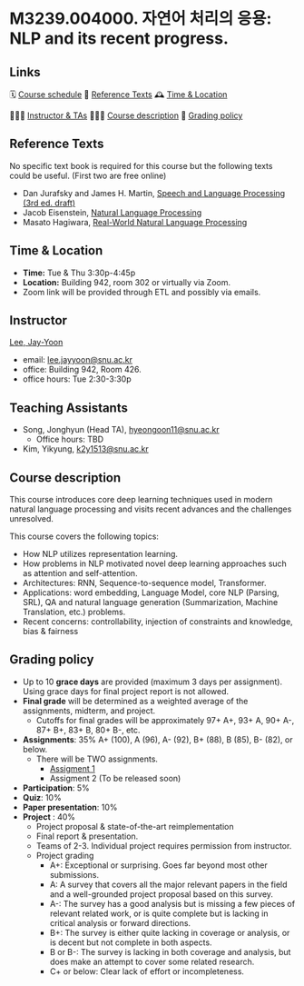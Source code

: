 # M3239.004000.  자연어 처리의 응용: NLP and its recent progress.

## Links

🗓 [Course schedule](https://gsds-nlp-2022fall.notion.site/00dc8071593b4e878a0fb648a8914bde?v=f15877326cd6494480d8a35b52f6e860)
 📕 [Reference Texts](https://leejayyoon.github.io/nlp-gsds/#reference-texts)
 🕰 [Time & Location](https://leejayyoon.github.io/nlp-gsds/#time--location)

👨🏻‍🏫 [Instructor & TAs](https://leejayyoon.github.io/nlp-gsds/#instructor)
 🏃🏻‍♂️ [Course description](https://leejayyoon.github.io/nlp-gsds/#course-description)
 📐 [Grading policy](https://leejayyoon.github.io/nlp-gsds/#grading-policy) 


## **Reference Texts**

No specific text book is required for this course but the following texts could be useful.  (First two are free online)

- Dan Jurafsky and James H. Martin, [Speech and Language Processing (3rd ed. draft)](https://web.stanford.edu/~jurafsky/slp3/)
- Jacob Eisenstein, [Natural Language Processing](https://github.com/jacobeisenstein/gt-nlp-class/blob/master/notes/eisenstein-nlp-notes.pdf)
- Masato Hagiwara, [Real-World Natural Language Processing](https://www.manning.com/books/real-world-natural-language-processing)

## Time & Location

- **Time:** Tue & Thu 3:30p-4:45p
- **Location:** Building 942, room 302 or virtually via Zoom.
- Zoom link will be provided through ETL and possibly via emails.

## Instructor

[Lee, Jay-Yoon](https://leejayyoon.github.io/) 

- email: lee.jayyoon@snu.ac.kr
- office: Building 942, Room 426.
- office hours: Tue 2:30-3:30p

## Teaching Assistants

- Song, Jonghyun (Head TA), [hyeongoon11@snu.ac.kr](mailto:hyeongoon11@snu.ac.kr)
    - Office hours: TBD
- Kim, Yikyung, [k2y1513@snu.ac.kr](mailto:k2y1513@snu.ac.kr)

## Course description

This course introduces core deep learning techniques used in modern natural language processing and visits recent advances and the challenges unresolved.

This course covers the following topics:

- How NLP utilizes representation learning.
- How problems in NLP motivated novel deep learning approaches such as attention and self-attention.
- Architectures: RNN, Sequence-to-sequence model, Transformer.
- Applications: word embedding, Language Model, core NLP (Parsing, SRL), QA and natural language generation (Summarization, Machine Translation, etc.) problems.
- Recent concerns: controllability, injection of constraints and knowledge, bias & fairness

## Grading policy
- Up to 10 **grace days** are provided (maximum 3 days per assignment). Using grace days for final project report is not allowed.
- **Final grade** will be determined as a weighted average of the assignments, midterm, and project.
    - Cutoffs for final grades will be approximately 97+ A+, 93+ A, 90+ A-, 87+ B+, 83+ B, 80+ B-, etc.
- **Assignments**: 35%  A+ (100), A (96), A- (92), B+ (88), B (85), B- (82), or below.
    - There will be TWO assignments.
        -  [Assigment 1](https://github.com/yc-song/gsds-nlp-assignment-1)
        -  Assigment 2 (To be released soon)
- **Participation**: 5%
- **Quiz**: 10%
- **Paper presentation**: 10%
- **Project** : 40%
    - Project proposal & state-of-the-art reimplementation
    - Final report & presentation.
    - Teams of 2-3. Individual project requires permission from instructor.
    - Project grading
        - A+: Exceptional or surprising. Goes far beyond most other submissions.
        - A: A survey that covers all the major relevant papers in the field and a well-grounded project proposal based on this survey.
        - A-: The survey has a good analysis but is missing a few pieces of relevant related work, or is quite complete but is lacking in critical analysis or forward directions.
        - B+: The survey is either quite lacking in coverage or analysis, or is decent but not complete in both aspects.
        - B or B-: The survey is lacking in both coverage and analysis, but does make an attempt to cover some related research.
        - C+ or below: Clear lack of effort or incompleteness.
